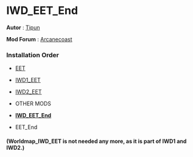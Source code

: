 # IWD_EET_End

**Autor** : [Tipun](https://github.com/tipun81?tab=repositories)

**Mod Forum** : [Arcanecoast](https://arcanecoast.ru/forum/viewtopic.php?f=31&t=1247)

### Installation Order  

- [EET](https://github.com/Gibberlings3/EET)  

- [IWD1_EET](https://github.com/The-Gate-Project/IWD1_EET)   

- [IWD2_EET](https://github.com/The-Gate-Project/IWD2_EET)  

- OTHER MODS

- **[IWD_EET_End](https://github.com/The-Gate-Project/IWD_EET_End)** 

- EET_End


#### (Worldmap_IWD_EET is not needed any more, as it is part of IWD1 and IWD2.)

